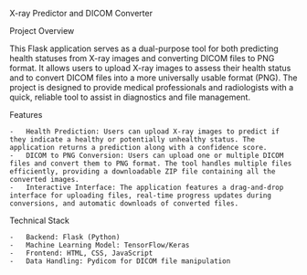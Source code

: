 X-ray Predictor and DICOM Converter

Project Overview

This Flask application serves as a dual-purpose tool for both predicting health statuses from X-ray images and converting DICOM files to PNG format. It allows users to upload X-ray images to assess their health status and to convert DICOM files into a more universally usable format (PNG). The project is designed to provide medical professionals and radiologists with a quick, reliable tool to assist in diagnostics and file management.

Features

	-	Health Prediction: Users can upload X-ray images to predict if they indicate a healthy or potentially unhealthy status. The application returns a prediction along with a confidence score.
	-	DICOM to PNG Conversion: Users can upload one or multiple DICOM files and convert them to PNG format. The tool handles multiple files efficiently, providing a downloadable ZIP file containing all the converted images.
	-	Interactive Interface: The application features a drag-and-drop interface for uploading files, real-time progress updates during conversions, and automatic downloads of converted files.

Technical Stack

	-	Backend: Flask (Python)
	-	Machine Learning Model: TensorFlow/Keras
	-	Frontend: HTML, CSS, JavaScript
	-	Data Handling: Pydicom for DICOM file manipulation
